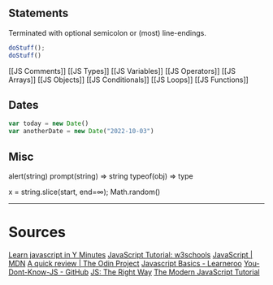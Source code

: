 ## Statements
Terminated with optional semicolon or (most) line-endings.
```javascript
doStuff();
doStuff()
```

[[JS Comments]]
[[JS Types]]
[[JS Variables]]
[[JS Operators]]
[[JS Arrays]]
[[JS Objects]]
[[JS Conditionals]]
[[JS Loops]]
[[JS Functions]]



## Dates
```javascript
var today = new Date()
var anotherDate = new Date("2022-10-03")
```


## Misc
alert(string)
prompt(string) => string
typeof(obj) => type

x = string.slice(start, end=$\infty$);
Math.random()

---
# Sources
[Learn javascript in Y Minutes](https://learnxinyminutes.com/docs/javascript/)
[JavaScript Tutorial: w3schools](https://www.w3schools.com/js/)
[JavaScript | MDN](https://developer.mozilla.org/en-US/docs/Web/JavaScript)
[A quick review | The Odin Project](https://www.theodinproject.com/lessons/node-path-javascript-a-quick-review)
[Javascript Basics - Learneroo](https://www.learneroo.com/modules/64/nodes/350)
[You-Dont-Know-JS - GitHub](https://github.com/getify/You-Dont-Know-JS)
[JS: The Right Way](http://jstherightway.org)
[The Modern JavaScript Tutorial](https://javascript.info)
